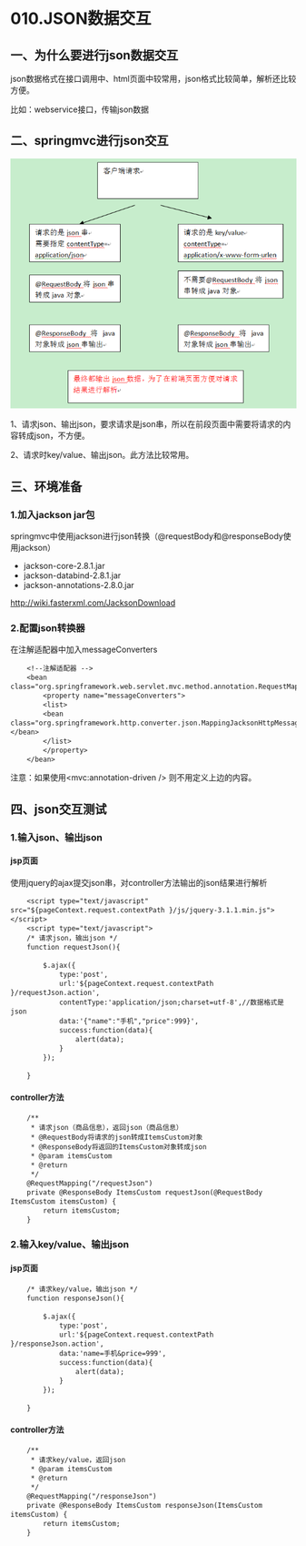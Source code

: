 # 010.JSON数据交互

## 一、为什么要进行json数据交互

json数据格式在接口调用中、html页面中较常用，json格式比较简单，解析还比较方便。

比如：webservice接口，传输json数据

## 二、springmvc进行json交互

![](../imgs/010.JSON数据交互/001.png)

1、请求json、输出json，要求请求是json串，所以在前段页面中需要将请求的内容转成json，不方便。

2、请求时key/value、输出json。此方法比较常用。

## 三、环境准备

### 1.加入jackson jar包

springmvc中使用jackson进行json转换（@requestBody和@responseBody使用jackson）

* jackson-core-2.8.1.jar
* jackson-databind-2.8.1.jar
* jackson-annotations-2.8.0.jar

http://wiki.fasterxml.com/JacksonDownload

### 2.配置json转换器

在注解适配器中加入messageConverters

		<!--注解适配器 -->
		<bean class="org.springframework.web.servlet.mvc.method.annotation.RequestMappingHandlerAdapter">
			<property name="messageConverters">
			<list>
			<bean class="org.springframework.http.converter.json.MappingJacksonHttpMessageConverter"></bean>
			</list>
			</property>
		</bean>

注意：如果使用<mvc:annotation-driven /> 则不用定义上边的内容。

## 四、json交互测试

### 1.输入json、输出json

#### jsp页面

使用jquery的ajax提交json串，对controller方法输出的json结果进行解析

		<script type="text/javascript" src="${pageContext.request.contextPath }/js/jquery-3.1.1.min.js"></script>
		<script type="text/javascript">
		/* 请求json，输出json */
		function requestJson(){
			
			$.ajax({
				type:'post',
				url:'${pageContext.request.contextPath }/requestJson.action',
				contentType:'application/json;charset=utf-8',//数据格式是json
				data:'{"name":"手机","price":999}',
				success:function(data){
					alert(data);
				}
			});
			
		}

#### controller方法

		/**
		 * 请求json（商品信息），返回json（商品信息）
		 * @RequestBody将请求的json转成ItemsCustom对象
		 * @ResponseBody将返回的ItemsCustom对象转成json
		 * @param itemsCustom
		 * @return
		 */
		@RequestMapping("/requestJson")
		private @ResponseBody ItemsCustom requestJson(@RequestBody ItemsCustom itemsCustom) {
			return itemsCustom;
		}

### 2.输入key/value、输出json

#### jsp页面

		/* 请求key/value，输出json */
		function responseJson(){
			
			$.ajax({
				type:'post',
				url:'${pageContext.request.contextPath }/responseJson.action',
				data:'name=手机&price=999',
				success:function(data){
					alert(data);
				}
			});
			
		}

#### controller方法

		/**
		 * 请求key/value，返回json
		 * @param itemsCustom
		 * @return
		 */
		@RequestMapping("/responseJson")
		private @ResponseBody ItemsCustom responseJson(ItemsCustom itemsCustom) {
			return itemsCustom;
		}
